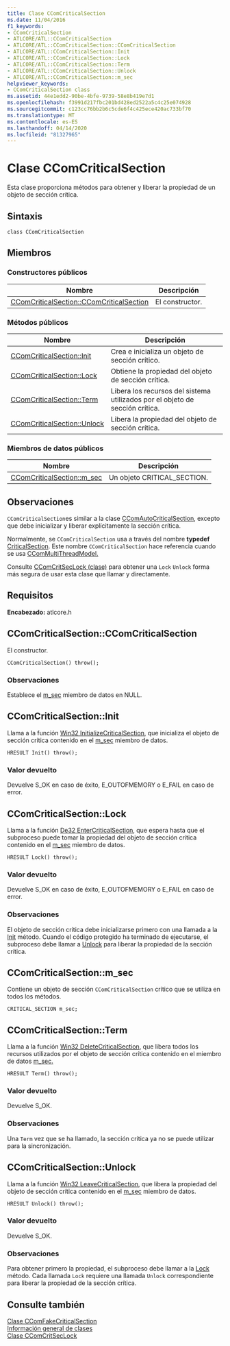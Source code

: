 ```yaml
---
title: Clase CComCriticalSection
ms.date: 11/04/2016
f1_keywords:
- CComCriticalSection
- ATLCORE/ATL::CComCriticalSection
- ATLCORE/ATL::CComCriticalSection::CComCriticalSection
- ATLCORE/ATL::CComCriticalSection::Init
- ATLCORE/ATL::CComCriticalSection::Lock
- ATLCORE/ATL::CComCriticalSection::Term
- ATLCORE/ATL::CComCriticalSection::Unlock
- ATLCORE/ATL::CComCriticalSection::m_sec
helpviewer_keywords:
- CComCriticalSection class
ms.assetid: 44e1edd2-90be-4bfe-9739-58e8b419e7d1
ms.openlocfilehash: f3991d217fbc201bd428ed2522a5c4c25e074928
ms.sourcegitcommit: c123cc76bb2b6c5cde6f4c425ece420ac733bf70
ms.translationtype: MT
ms.contentlocale: es-ES
ms.lasthandoff: 04/14/2020
ms.locfileid: "81327965"
---
```

# <a name="ccomcriticalsection-class"></a>Clase CComCriticalSection

Esta clase proporciona métodos para obtener y liberar la propiedad de un objeto de sección crítica.

## <a name="syntax"></a>Sintaxis

```
class CComCriticalSection
```

## <a name="members"></a>Miembros

### <a name="public-constructors"></a>Constructores públicos

|Nombre|Descripción|
|----------|-----------------|
|[CComCriticalSection::CComCriticalSection](#ccomcriticalsection)|El constructor.|

### <a name="public-methods"></a>Métodos públicos

|Nombre|Descripción|
|----------|-----------------|
|[CComCriticalSection::Init](#init)|Crea e inicializa un objeto de sección crítico.|
|[CComCriticalSection::Lock](#lock)|Obtiene la propiedad del objeto de sección crítica.|
|[CComCriticalSection::Term](#term)|Libera los recursos del sistema utilizados por el objeto de sección crítica.|
|[CComCriticalSection::Unlock](#unlock)|Libera la propiedad del objeto de sección crítica.|

### <a name="public-data-members"></a>Miembros de datos públicos

|Nombre|Descripción|
|----------|-----------------|
|[CComCriticalSection::m_sec](#m_sec)|Un objeto CRITICAL_SECTION.|

## <a name="remarks"></a>Observaciones

`CComCriticalSection`es similar a la clase [CComAutoCriticalSection](../../atl/reference/ccomautocriticalsection-class.md), excepto que debe inicializar y liberar explícitamente la sección crítica.

Normalmente, se `CComCriticalSection` usa a través del nombre **typedef** [CriticalSection](ccommultithreadmodel-class.md#criticalsection). Este nombre `CComCriticalSection` hace referencia cuando se usa [CComMultiThreadModel.](../../atl/reference/ccommultithreadmodel-class.md)

Consulte [CComCritSecLock (clase)](../../atl/reference/ccomcritseclock-class.md) para obtener una `Lock` `Unlock` forma más segura de usar esta clase que llamar y directamente.

## <a name="requirements"></a>Requisitos

**Encabezado:** atlcore.h

## <a name="ccomcriticalsectionccomcriticalsection"></a><a name="ccomcriticalsection"></a>CComCriticalSection::CComCriticalSection

El constructor.

```
CComCriticalSection() throw();
```

### <a name="remarks"></a>Observaciones

Establece el [m_sec](#m_sec) miembro de datos en NULL.

## <a name="ccomcriticalsectioninit"></a><a name="init"></a>CComCriticalSection::Init

Llama a la función [Win32 InitializeCriticalSection](/windows/win32/api/synchapi/nf-synchapi-initializecriticalsection), que inicializa el objeto de sección crítica contenido en el [m_sec](#m_sec) miembro de datos.

```
HRESULT Init() throw();
```

### <a name="return-value"></a>Valor devuelto

Devuelve S_OK en caso de éxito, E_OUTOFMEMORY o E_FAIL en caso de error.

## <a name="ccomcriticalsectionlock"></a><a name="lock"></a>CComCriticalSection::Lock

Llama a la función [De32 EnterCriticalSection](/windows/win32/api/synchapi/nf-synchapi-entercriticalsection), que espera hasta que el subproceso puede tomar la propiedad del objeto de sección crítica contenido en el [m_sec](#m_sec) miembro de datos.

```
HRESULT Lock() throw();
```

### <a name="return-value"></a>Valor devuelto

Devuelve S_OK en caso de éxito, E_OUTOFMEMORY o E_FAIL en caso de error.

### <a name="remarks"></a>Observaciones

El objeto de sección crítica debe inicializarse primero con una llamada a la [Init](#init) método. Cuando el código protegido ha terminado de ejecutarse, el subproceso debe llamar a [Unlock](#unlock) para liberar la propiedad de la sección crítica.

## <a name="ccomcriticalsectionm_sec"></a><a name="m_sec"></a>CComCriticalSection::m_sec

Contiene un objeto de sección `CComCriticalSection` crítico que se utiliza en todos los métodos.

```
CRITICAL_SECTION m_sec;
```

## <a name="ccomcriticalsectionterm"></a><a name="term"></a>CComCriticalSection::Term

Llama a la función [Win32 DeleteCriticalSection](/windows/win32/api/synchapi/nf-synchapi-deletecriticalsection), que libera todos los recursos utilizados por el objeto de sección crítica contenido en el miembro de datos [m_sec.](#m_sec)

```
HRESULT Term() throw();
```

### <a name="return-value"></a>Valor devuelto

Devuelve S_OK.

### <a name="remarks"></a>Observaciones

Una `Term` vez que se ha llamado, la sección crítica ya no se puede utilizar para la sincronización.

## <a name="ccomcriticalsectionunlock"></a><a name="unlock"></a>CComCriticalSection::Unlock

Llama a la función [Win32 LeaveCriticalSection](/windows/win32/api/synchapi/nf-synchapi-leavecriticalsection), que libera la propiedad del objeto de sección crítica contenido en el [m_sec](#m_sec) miembro de datos.

```
HRESULT Unlock() throw();
```

### <a name="return-value"></a>Valor devuelto

Devuelve S_OK.

### <a name="remarks"></a>Observaciones

Para obtener primero la propiedad, el subproceso debe llamar a la [Lock](#lock) método. Cada llamada `Lock` requiere una llamada `Unlock` correspondiente para liberar la propiedad de la sección crítica.

## <a name="see-also"></a>Consulte también

[Clase CComFakeCriticalSection](../../atl/reference/ccomfakecriticalsection-class.md)<br/>
[Información general de clases](../../atl/atl-class-overview.md)<br/>
[Clase CComCritSecLock](../../atl/reference/ccomcritseclock-class.md)
